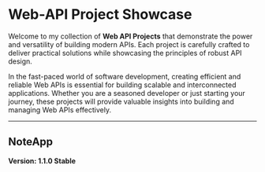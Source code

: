 # Web-API Project Showcase

Welcome to my collection of **Web API Projects** that demonstrate the power and versatility of building modern APIs. Each project is carefully crafted to deliver practical solutions while showcasing the principles of robust API design.

In the fast-paced world of software development, creating efficient and reliable Web APIs is essential for building scalable and interconnected applications. Whether you are a seasoned developer or just starting your journey, these projects will provide valuable insights into building and managing Web APIs effectively.

---

## NoteApp

**Version: 1.1.0 Stable**


